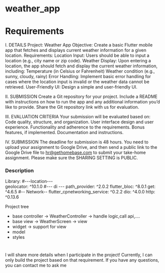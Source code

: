 # weather_app

# Requirements

I. DETAILS
Project: Weather App
Objective: Create a basic Flutter mobile app that fetches and displays current weather information for a given location.
Requirements:
Location Input: Users should be able to input a location (e.g., city name or zip code).
Weather Display: Upon entering a location, the app should fetch and display the current weather information, including:
Temperature (in Celsius or Fahrenheit)
Weather condition (e.g., sunny, cloudy, rainy)
Error Handling: Implement basic error handling for cases where the location input is invalid or the weather data cannot be retrieved.
User-Friendly UI: Design a simple and user-friendly UI.

II. SUBMISSION
Create a Git repository for your project.
Include a README with instructions on how to run the app and any additional information you’d like to provide.
Share the Git repository link with us for evaluation.

III. EVALUATION CRITERIA
Your submission will be evaluated based on:
Code quality, structure, and organization.
User interface design and user experience.
Functionality and adherence to the requirements.
Bonus features, if implemented.
Documentation and instructions.

IV. SUBMISSION
The deadline for submission is 48 hours.
You need to upload your assignment to Google Drive, and then send a public link to the Google Drive file to hr@gethomebase.com to submit your take-home assignment. Please make sure the SHARING SETTING is PUBLIC.

### Description

Library:
#---location---  
geolocator: ^10.1.0
#--- di ---
path_provider: ^2.0.2
flutter_bloc: ^8.0.1
get: ^4.6.5
#-- Network--
flutter_cpnetworking_service: ^0.2.2
dio: ^4.0.0
http: ^0.13.6

Project tree

- base controller -> WeatherController -> handle logic,call api,....
- base view -> WeatherScreen -> view
- widget -> support for view
- model
- styles

#

I will share more details when I participate in the project!
Currently, I can only build the project based on that requirement.
If you have any questions, you can contact me to ask me
